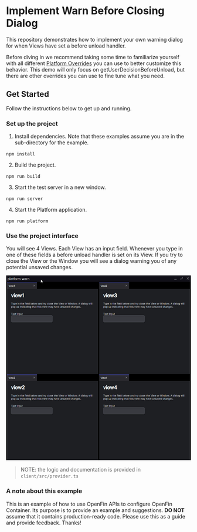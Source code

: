# Implement Warn Before Closing Dialog

This repository demonstrates how to implement your own warning dialog for when Views have set a before unload handler.

Before diving in we recommend taking some time to familiarize yourself with all different [Platform Overrides](https://cdn.openfin.co/docs/javascript/stable/PlatformProvider.html) you can use to better customize this behavior. This demo will only focus on getUserDecisionBeforeUnload, but there are other overrides you can use to fine tune what you need.

## Get Started

Follow the instructions below to get up and running.

### Set up the project

1. Install dependencies. Note that these examples assume you are in the sub-directory for the example.

```shell
npm install
```

2. Build the project.

```shell
npm run build
```

3. Start the test server in a new window.

```shell
npm run server
```

4. Start the Platform application.

```shell
npm run platform
```

### Use the project interface

You will see 4 Views. Each View has an input field. Whenever you type in one of these fields a before unload handler is set on its View. If you try to close the View or the Window you will see a dialog warning you of any potential unsaved changes.

![warn before closing dialog](./public/assets/openfin_ZDKIEer6PC.gif)

> NOTE: the logic and documentation is provided in `client/src/provider.ts`

### A note about this example

This is an example of how to use OpenFin APIs to configure OpenFin Container. Its purpose is to provide an example and suggestions. **DO NOT** assume that it contains production-ready code. Please use this as a guide and provide feedback. Thanks!